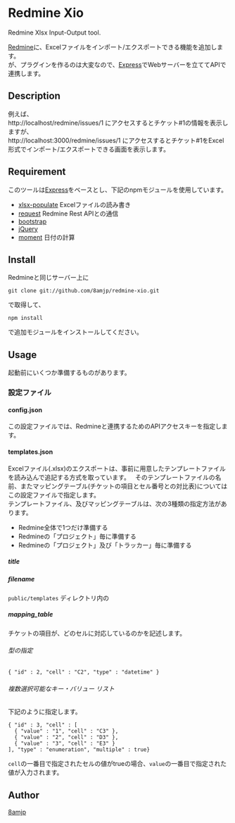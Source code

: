 Redmine Xio
===========

Redmine Xlsx Input-Output tool.
    
[Redmine](http://www.redmine.org/)に、Excelファイルをインポート/エクスポートできる機能を追加します。  
が、プラグインを作るのは大変なので、[Express](https://www.npmjs.com/package/express)でWebサーバーを立ててAPIで連携します。

## Description

例えば、  
http://localhost/redmine/issues/1 にアクセスするとチケット#1の情報を表示しますが、  
http://localhost:3000/redmine/issues/1 にアクセスするとチケット#1をExcel形式でインポート/エクスポートできる画面を表示します。

## Requirement

このツールは[Express](https://www.npmjs.com/package/express)をベースとし、下記のnpmモジュールを使用しています。

* [xlsx-populate](https://www.npmjs.com/package/xlsx-populate) Excelファイルの読み書き
* [request](https://www.npmjs.com/package/request) Redmine Rest APIとの通信
* [bootstrap](https://www.npmjs.com/package/bootstrap)
* [jQuery](https://www.npmjs.com/package/jquery)
* [moment](https://www.npmjs.com/package/moment) 日付の計算

## Install

Redmineと同じサーバー上に

`git clone git://github.com/8amjp/redmine-xio.git`

で取得して、

`npm install`

で追加モジュールをインストールしてください。

## Usage

起動前にいくつか準備するものがあります。

### 設定ファイル

#### config.json
この設定ファイルでは、Redmineと連携するためのAPIアクセスキーを指定します。

#### templates.json

Excelファイル(.xlsx)のエクスポートは、事前に用意したテンプレートファイルを読み込んで追記する方式を取っています。  
そのテンプレートファイルの名前、またマッピングテーブル(チケットの項目とセル番号との対比表)についてはこの設定ファイルで指定します。  
テンプレートファイル、及びマッピングテーブルは、次の3種類の指定方法があります。

* Redmine全体で1つだけ準備する
* Redmineの「プロジェクト」毎に準備する
* Redmineの「プロジェクト」及び「トラッカー」毎に準備する 

##### title

##### filename

`public/templates` ディレクトリ内の

##### mapping_table

チケットの項目が、どのセルに対応しているのかを記述します。

###### 型の指定

`{ "id" : 2, "cell" : "C2", "type" : "datetime" }`

###### 複数選択可能なキー・バリュー リスト

下記のように指定します。

```
{ "id" : 3, "cell" : [
  { "value" : "1", "cell" : "C3" },
  { "value" : "2", "cell" : "D3" },
  { "value" : "3", "cell" : "E3" }
], "type" : "enumeration", "multiple" : true}
```

`cell`の一番目で指定されたセルの値がtrueの場合、`value`の一番目で指定された値が入力されます。

## Author

[8amjp](https://github.com/8amjp)

